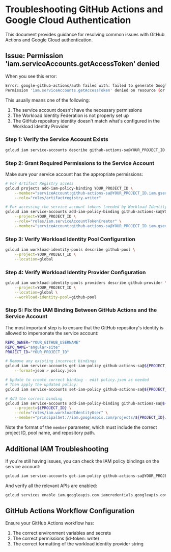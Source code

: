 # Troubleshooting GitHub Actions and Google Cloud Authentication

This document provides guidance for resolving common issues with GitHub Actions and Google Cloud authentication.

## Issue: Permission 'iam.serviceAccounts.getAccessToken' denied

When you see this error:

```bash
Error: google-github-actions/auth failed with: failed to generate Google Cloud OAuth 2.0 Access Token: 
Permission 'iam.serviceAccounts.getAccessToken' denied on resource (or it may not exist)
```

This usually means one of the following:

1. The service account doesn't have the necessary permissions
2. The Workload Identity Federation is not properly set up
3. The GitHub repository identity doesn't match what's configured in the Workload Identity Provider

### Step 1: Verify the Service Account Exists

```bash
gcloud iam service-accounts describe github-actions-sa@YOUR_PROJECT_ID.iam.gserviceaccount.com
```

### Step 2: Grant Required Permissions to the Service Account

Make sure your service account has the appropriate permissions:

```bash
# For Artifact Registry access
gcloud projects add-iam-policy-binding YOUR_PROJECT_ID \
    --member="serviceAccount:github-actions-sa@YOUR_PROJECT_ID.iam.gserviceaccount.com" \
    --role="roles/artifactregistry.writer"

# For accessing the service account tokens (needed by Workload Identity Federation)
gcloud iam service-accounts add-iam-policy-binding github-actions-sa@YOUR_PROJECT_ID.iam.gserviceaccount.com \
    --project=YOUR_PROJECT_ID \
    --role="roles/iam.serviceAccountTokenCreator" \
    --member="serviceAccount:github-actions-sa@YOUR_PROJECT_ID.iam.gserviceaccount.com"
```

### Step 3: Verify Workload Identity Pool Configuration

```bash
gcloud iam workload-identity-pools describe github-pool \
    --project=YOUR_PROJECT_ID \
    --location=global
```

### Step 4: Verify Workload Identity Provider Configuration

```bash
gcloud iam workload-identity-pools providers describe github-provider \
    --project=YOUR_PROJECT_ID \
    --location=global \
    --workload-identity-pool=github-pool
```

### Step 5: Fix the IAM Binding Between GitHub Actions and the Service Account

The most important step is to ensure that the GitHub repository's identity is allowed to impersonate the service account:

```bash
REPO_OWNER="YOUR_GITHUB_USERNAME"
REPO_NAME="angular-site"
PROJECT_ID="YOUR_PROJECT_ID"

# Remove any existing incorrect bindings
gcloud iam service-accounts get-iam-policy github-actions-sa@${PROJECT_ID}.iam.gserviceaccount.com \
    --format=json > policy.json

# Update to create correct binding - edit policy.json as needed
# Then apply the updated policy:
gcloud iam service-accounts set-iam-policy github-actions-sa@${PROJECT_ID}.iam.gserviceaccount.com policy.json

# Add the correct binding
gcloud iam service-accounts add-iam-policy-binding github-actions-sa@${PROJECT_ID}.iam.gserviceaccount.com \
    --project=${PROJECT_ID} \
    --role="roles/iam.workloadIdentityUser" \
    --member="principalSet://iam.googleapis.com/projects/${PROJECT_ID}/locations/global/workloadIdentityPools/github-pool/attribute.repository/${REPO_OWNER}/${REPO_NAME}"
```

Note the format of the `member` parameter, which must include the correct project ID, pool name, and repository path.

## Additional IAM Troubleshooting

If you're still having issues, you can check the IAM policy bindings on the service account:

```bash
gcloud iam service-accounts get-iam-policy github-actions-sa@YOUR_PROJECT_ID.iam.gserviceaccount.com
```

And verify all the relevant APIs are enabled:

```bash
gcloud services enable iam.googleapis.com iamcredentials.googleapis.com artifactregistry.googleapis.com
```

## GitHub Actions Workflow Configuration

Ensure your GitHub Actions workflow has:

1. The correct environment variables and secrets
2. The correct permissions (id-token: write)
3. The correct formatting of the workload identity provider string

